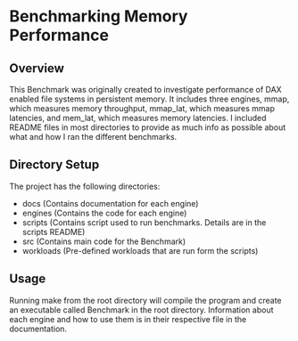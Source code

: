 # Benchmarking Memory Performance

## Overview

This Benchmark was originally created to investigate performance of DAX enabled file systems in persistent memory. It includes three engines, mmap, which measures memory throughput, mmap_lat, which measures mmap latencies, and mem_lat, which measures memory latencies. I included README files in most directories to provide as much info as possible about what and how I ran the different benchmarks.

## Directory Setup

The project has the following directories:

* docs (Contains documentation for each engine)
* engines (Contains the code for each engine)
* scripts (Contains script used to run benchmarks. Details are in the scripts README)
* src (Contains main code for the Benchmark)
* workloads (Pre-defined workloads that are run form the scripts)

## Usage

Running make from the root directory will compile the program and create an executable called Benchmark in the root directory. Information about each engine and how to use them is in their respective file in the documentation.
